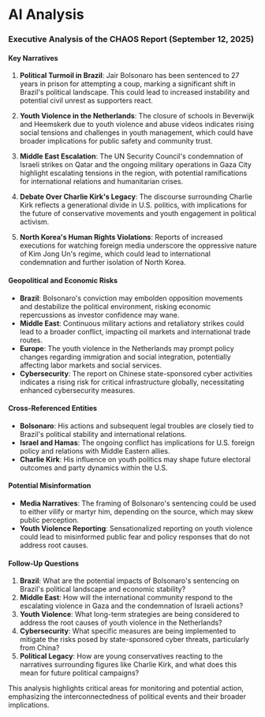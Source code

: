 # AI Analysis

### Executive Analysis of the CHAOS Report (September 12, 2025)

#### Key Narratives
1. **Political Turmoil in Brazil**: Jair Bolsonaro has been sentenced to 27 years in prison for attempting a coup, marking a significant shift in Brazil's political landscape. This could lead to increased instability and potential civil unrest as supporters react.
   
2. **Youth Violence in the Netherlands**: The closure of schools in Beverwijk and Heemskerk due to youth violence and abuse videos indicates rising social tensions and challenges in youth management, which could have broader implications for public safety and community trust.

3. **Middle East Escalation**: The UN Security Council's condemnation of Israeli strikes on Qatar and the ongoing military operations in Gaza City highlight escalating tensions in the region, with potential ramifications for international relations and humanitarian crises.

4. **Debate Over Charlie Kirk's Legacy**: The discourse surrounding Charlie Kirk reflects a generational divide in U.S. politics, with implications for the future of conservative movements and youth engagement in political activism.

5. **North Korea's Human Rights Violations**: Reports of increased executions for watching foreign media underscore the oppressive nature of Kim Jong Un's regime, which could lead to international condemnation and further isolation of North Korea.

#### Geopolitical and Economic Risks
- **Brazil**: Bolsonaro's conviction may embolden opposition movements and destabilize the political environment, risking economic repercussions as investor confidence may wane.
- **Middle East**: Continuous military actions and retaliatory strikes could lead to a broader conflict, impacting oil markets and international trade routes.
- **Europe**: The youth violence in the Netherlands may prompt policy changes regarding immigration and social integration, potentially affecting labor markets and social services.
- **Cybersecurity**: The report on Chinese state-sponsored cyber activities indicates a rising risk for critical infrastructure globally, necessitating enhanced cybersecurity measures.

#### Cross-Referenced Entities
- **Bolsonaro**: His actions and subsequent legal troubles are closely tied to Brazil's political stability and international relations.
- **Israel and Hamas**: The ongoing conflict has implications for U.S. foreign policy and relations with Middle Eastern allies.
- **Charlie Kirk**: His influence on youth politics may shape future electoral outcomes and party dynamics within the U.S.

#### Potential Misinformation
- **Media Narratives**: The framing of Bolsonaro's sentencing could be used to either vilify or martyr him, depending on the source, which may skew public perception.
- **Youth Violence Reporting**: Sensationalized reporting on youth violence could lead to misinformed public fear and policy responses that do not address root causes.

#### Follow-Up Questions
1. **Brazil**: What are the potential impacts of Bolsonaro's sentencing on Brazil's political landscape and economic stability?
2. **Middle East**: How will the international community respond to the escalating violence in Gaza and the condemnation of Israeli actions?
3. **Youth Violence**: What long-term strategies are being considered to address the root causes of youth violence in the Netherlands?
4. **Cybersecurity**: What specific measures are being implemented to mitigate the risks posed by state-sponsored cyber threats, particularly from China?
5. **Political Legacy**: How are young conservatives reacting to the narratives surrounding figures like Charlie Kirk, and what does this mean for future political campaigns? 

This analysis highlights critical areas for monitoring and potential action, emphasizing the interconnectedness of political events and their broader implications.
